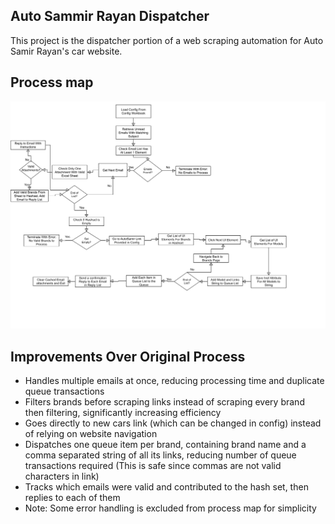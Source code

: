 ## Auto Sammir Rayan Dispatcher
This project is the dispatcher portion of a web scraping automation for Auto Samir Rayan's car website.

## Process map
![process map](https://github.com/nourshoreibah/AutoSamirRayanDispatcher/blob/main/processMap.png)

## Improvements Over Original Process
-	Handles multiple emails at once, reducing processing time and duplicate queue transactions
-	Filters brands before scraping links instead of scraping every brand then filtering, significantly increasing efficiency
-	Goes directly to new cars link (which can be changed in config) instead of relying on website navigation
-	Dispatches one queue item per brand, containing brand name and a comma separated string of all its links, reducing number of queue transactions required (This is safe since commas are not valid characters in link)
-	 Tracks which emails were valid and contributed to the hash set, then replies to each of them
-	Note: Some error handling is excluded from process map for simplicity

